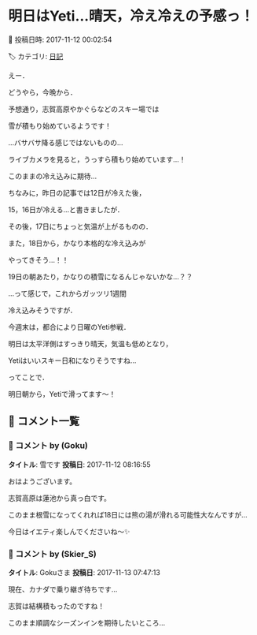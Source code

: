 # 明日はYeti…晴天，冷え冷えの予感っ！

📅 投稿日時: 2017-11-12 00:02:54

🏷️ カテゴリ: [日記](cc4b5682fb7b8b144980957a978653fb0.md)

えー．


どうやら，今晩から．


予想通り，志賀高原やかぐらなどのスキー場では


雪が積もり始めているようです！


…バサバサ降る感じではないものの…


ライブカメラを見ると，うっすら積もり始めています…！


このままの冷え込みに期待…





ちなみに，昨日の記事では12日が冷えた後，


15，16日が冷える…と書きましたが．


その後，17日にちょっと気温が上がるものの．


また，18日から，かなり本格的な冷え込みが


やってきそう…！！


19日の朝あたり，かなりの積雪になるんじゃないかな…？？





…って感じで，これからガッツリ1週間


冷え込みそうですが．


今週末は，都合により日曜のYeti参戦．


明日は太平洋側はすっきり晴天，気温も低めとなり，


Yetiはいいスキー日和になりそうですね…





ってことで．


明日朝から，Yetiで滑ってます～！

## 💬 コメント一覧

### 💬 コメント by (Goku)
**タイトル**: 雪です
**投稿日**: 2017-11-12 08:16:55

おはようございます。

志賀高原は蓮池から真っ白です。

このまま根雪になってくれれば18日には熊の湯が滑れる可能性大なんですが…

今日はイエティ楽しんでくださいね～✨

### 💬 コメント by (Skier_S)
**タイトル**: Gokuさま
**投稿日**: 2017-11-13 07:47:13

現在、カナダで乗り継ぎ待ちです…



志賀は結構積もったのですね！

このまま順調なシーズンインを期待したいところ…

